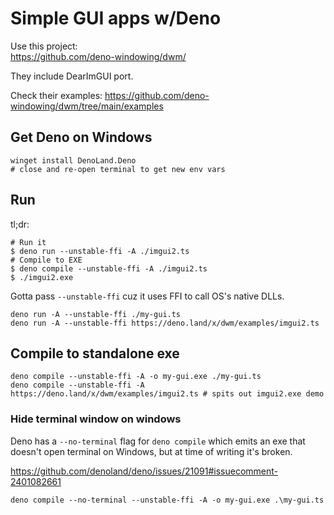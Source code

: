 # Simple GUI apps w/Deno

Use this project:  
https://github.com/deno-windowing/dwm/  

They include DearImGUI port.

Check their examples: https://github.com/deno-windowing/dwm/tree/main/examples

## Get Deno on Windows

```shell
winget install DenoLand.Deno
# close and re-open terminal to get new env vars
```

## Run

tl;dr:

```shell
# Run it
$ deno run --unstable-ffi -A ./imgui2.ts
# Compile to EXE
$ deno compile --unstable-ffi -A ./imgui2.ts
$ ./imgui2.exe
```

Gotta pass `--unstable-ffi` cuz it uses FFI to call OS's native DLLs.

```shell
deno run -A --unstable-ffi ./my-gui.ts
deno run -A --unstable-ffi https://deno.land/x/dwm/examples/imgui2.ts
```

## Compile to standalone exe

```shell
deno compile --unstable-ffi -A -o my-gui.exe ./my-gui.ts
deno compile --unstable-ffi -A https://deno.land/x/dwm/examples/imgui2.ts # spits out imgui2.exe demo
```

### Hide terminal window on windows

Deno has a `--no-terminal` flag for `deno compile` which emits an exe that doesn't open terminal on Windows, but at time
of writing it's broken.

https://github.com/denoland/deno/issues/21091#issuecomment-2401082661

```shell
deno compile --no-terminal --unstable-ffi -A -o my-gui.exe .\my-gui.ts
```
